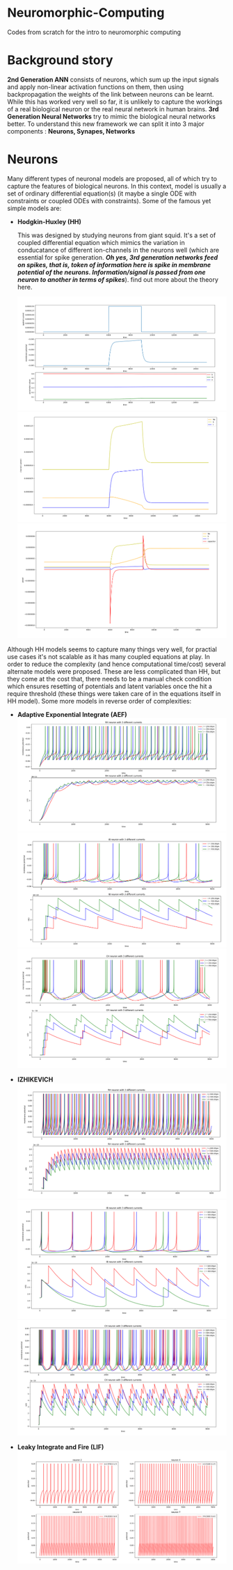 # Neuromorphic-Computing
Codes from scratch for the intro to neuromorphic computing

# Background story
**2nd Generation ANN** consists of neurons, which sum up the input signals and apply non-linear activation functions on them, then using backpropagation the weights of the link between neurons can be learnt. While this has worked very well so far, it is unlikely to capture the workings of a real biological neuron or the real neural network in human brains. **3rd Generation Neural Networks** try to mimic the biological neural networks better. To understand this new framework we can split it into 3 major components : **Neurons, Synapes, Networks**

# Neurons
Many different types of neuronal models are proposed, all of which try to capture the features of biological neurons. In this context, model is usually a set of ordinary differential equation(s) (it maybe a single ODE with constraints or coupled ODEs with constraints). Some of the famous yet simple models are:

* **Hodgkin-Huxley (HH)**

    This was designed by studying neurons from giant squid. It's a set of coupled differential equation which mimics the variation in conducatance of different ion-channels in the neurons well (which are essential for spike generation. ***Oh yes, 3rd generation networks feed on spikes, that is, token of information here is spike in membrane potential of the neurons. Information/signal is passed from one neuron to another in terms of spikes***). find out more about the theory here.

    ![](./media/neurons/problem4_1.png)
    ![](./media/neurons/problem4_2.png)
    ![](./media/neurons/problem4_3.png)

Although HH models seems to capture many things very well, for practial use cases it's not scalable as it has many coupled equations at play. In order to reduce the complexity (and hence computational time/cost) several alternate models were proposed. These are less complicated than HH, but they come at the cost that, there needs to be a manual check condition which ensures resetting of potentials and latent variables once the hit a require threshold (these things were taken care of in the equations itself in HH model). Some more models in reverse order of complexities:

* **Adaptive Exponential Integrate (AEF)**
    ![](./media/neurons/problem3_1.png)
    ![](./media/neurons/problem3_2.png)
    ![](./media/neurons/problem3_3.png)

* **IZHIKEVICH**
    ![](./media/neurons/problem2_1.png)
    ![](./media/neurons/problem2_2.png)
    ![](./media/neurons/problem2_3.png)

* **Leaky Integrate and Fire (LIF)**
    ![](./media/neurons/problem1_1.png)



